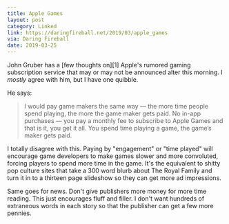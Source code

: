 ```yaml
---
title: Apple Games
layout: post
category: Linked
link: https://daringfireball.net/2019/03/apple_games 
via: Daring Fireball
date: 2019-03-25
---
```


John Gruber has a [few thoughts on][1] Apple's rumored gaming subscription service that may or may not be announced alter this morning. I _mostly_ agree with him, but I have one quibble.

He says:

 >I would pay game makers the same way — the more time people spend playing, the more the game maker gets paid. No in-app purchases — you pay a monthly fee to subscribe to Apple Games and that is it, you get it all. You spend time playing a game, the game’s maker gets paid.

I totally disagree with this. Paying by "engagement" or "time played" will encourage game developers to make games slower and more convoluted, forcing players to spend more time in the game. It's the equivalent to shitty pop culture sites that take a 300 word blurb about The Royal Family and turn it in to a thirteen page slideshow so they can get more ad impressions.

Same goes for news. Don't give publishers more money for more time reading. This just encourages fluff and filler. I don't want hundreds of extraneous words in each story so that the publisher can get a few more pennies.